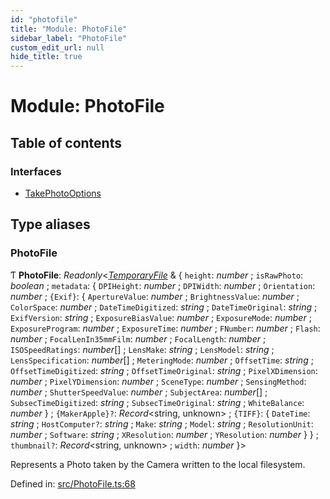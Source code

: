```yaml
---
id: "photofile"
title: "Module: PhotoFile"
sidebar_label: "PhotoFile"
custom_edit_url: null
hide_title: true
---
```


# Module: PhotoFile

## Table of contents

### Interfaces

- [TakePhotoOptions](../interfaces/photofile.takephotooptions.md)

## Type aliases

### PhotoFile

Ƭ **PhotoFile**: *Readonly*<[*TemporaryFile*](temporaryfile.md#temporaryfile) & { `height`: *number* ; `isRawPhoto`: *boolean* ; `metadata`: { `DPIHeight`: *number* ; `DPIWidth`: *number* ; `Orientation`: *number* ; `{Exif}`: { `ApertureValue`: *number* ; `BrightnessValue`: *number* ; `ColorSpace`: *number* ; `DateTimeDigitized`: *string* ; `DateTimeOriginal`: *string* ; `ExifVersion`: *string* ; `ExposureBiasValue`: *number* ; `ExposureMode`: *number* ; `ExposureProgram`: *number* ; `ExposureTime`: *number* ; `FNumber`: *number* ; `Flash`: *number* ; `FocalLenIn35mmFilm`: *number* ; `FocalLength`: *number* ; `ISOSpeedRatings`: *number*[] ; `LensMake`: *string* ; `LensModel`: *string* ; `LensSpecification`: *number*[] ; `MeteringMode`: *number* ; `OffsetTime`: *string* ; `OffsetTimeDigitized`: *string* ; `OffsetTimeOriginal`: *string* ; `PixelXDimension`: *number* ; `PixelYDimension`: *number* ; `SceneType`: *number* ; `SensingMethod`: *number* ; `ShutterSpeedValue`: *number* ; `SubjectArea`: *number*[] ; `SubsecTimeDigitized`: *string* ; `SubsecTimeOriginal`: *string* ; `WhiteBalance`: *number*  } ; `{MakerApple}?`: *Record*<string, unknown\> ; `{TIFF}`: { `DateTime`: *string* ; `HostComputer?`: *string* ; `Make`: *string* ; `Model`: *string* ; `ResolutionUnit`: *number* ; `Software`: *string* ; `XResolution`: *number* ; `YResolution`: *number*  }  } ; `thumbnail?`: *Record*<string, unknown\> ; `width`: *number*  }\>

Represents a Photo taken by the Camera written to the local filesystem.

Defined in: [src/PhotoFile.ts:68](https://github.com/cuvent/react-native-vision-camera/blob/daa3c48/src/PhotoFile.ts#L68)
